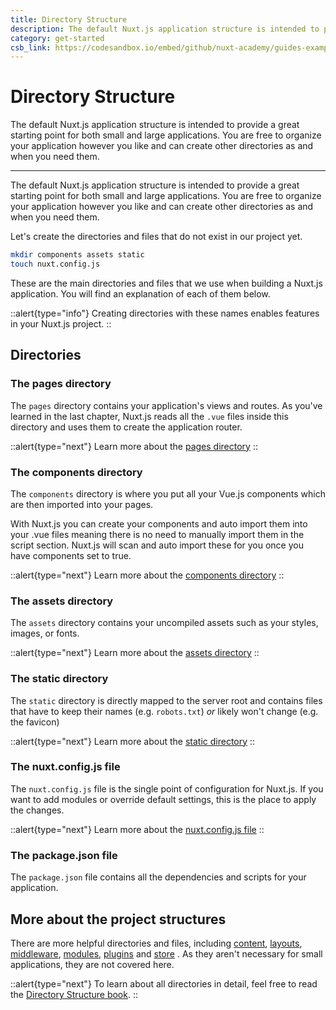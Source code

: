 ```yaml
---
title: Directory Structure
description: The default Nuxt.js application structure is intended to provide a great starting point for both small and large applications. You are free to organize your application however you like and can create other directories as and when you need them.
category: get-started
csb_link: https://codesandbox.io/embed/github/nuxt-academy/guides-examples/tree/master/01_get_started/03_directory_structure?fontsize=14&hidenavigation=1&theme=dark
---
```

# Directory Structure

The default Nuxt.js application structure is intended to provide a great starting point for both small and large applications. You are free to organize your application however you like and can create other directories as and when you need them.

---

The default Nuxt.js application structure is intended to provide a great starting point for both small and large applications. You are free to organize your application however you like and can create other directories as and when you need them.

Let's create the directories and files that do not exist in our project yet.

```bash
mkdir components assets static
touch nuxt.config.js
```

These are the main directories and files that we use when building a Nuxt.js application. You will find an explanation of each of them below.

::alert{type="info"}
Creating directories with these names enables features in your Nuxt.js project.
::

## Directories

### The pages directory

The `pages` directory contains your application's views and routes. As you've learned in the last chapter, Nuxt.js reads all the `.vue` files inside this directory and uses them to create the application router.

::alert{type="next"}
Learn more about the [pages directory](/docs/directory-structure/pages)
::

### The components directory

The `components` directory is where you put all your Vue.js components which are then imported into your pages.

With Nuxt.js you can create your components and auto import them into your .vue files meaning there is no need to manually import them in the script section. Nuxt.js will scan and auto import these for you once you have components set to true.

::alert{type="next"}
Learn more about the [components directory](/docs/directory-structure/components)
::

### The assets directory

The `assets` directory contains your uncompiled assets such as your styles, images, or fonts.

::alert{type="next"}
Learn more about the [assets directory](/docs/directory-structure/assets)
::

### The static directory

The `static` directory is directly mapped to the server root and contains files that have to keep their names (e.g. `robots.txt`) _or_ likely won't change (e.g. the favicon)

::alert{type="next"}
Learn more about the [static directory](/docs/directory-structure/static)
::

### The nuxt.config.js file

The `nuxt.config.js` file is the single point of configuration for Nuxt.js. If you want to add modules or override default settings, this is the place to apply the changes.

::alert{type="next"}
Learn more about the [nuxt.config.js file](/docs/directory-structure/nuxt-config)
::

### The package.json file

The `package.json` file contains all the dependencies and scripts for your application.

## More about the project structures

There are more helpful directories and files, including [content](/docs/directory-structure/content), [layouts](/docs/directory-structure/layouts), [middleware](/docs/directory-structure/middleware), [modules](/docs/directory-structure/modules), [plugins](/docs/directory-structure/plugins) and [store](/docs/directory-structure/store) . As they aren't necessary for small applications, they are not covered here.

::alert{type="next"}
To learn about all directories in detail, feel free to read the [Directory Structure book](/docs/directory-structure/nuxt).
::
